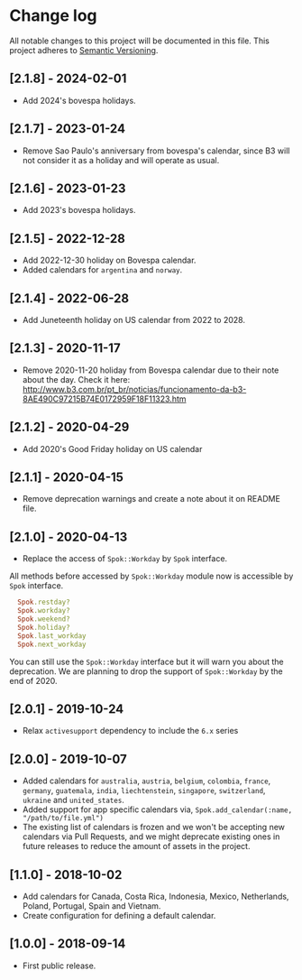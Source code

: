 # Change log

All notable changes to this project will be documented in this file.
This project adheres to [Semantic Versioning](http://semver.org/).

## [2.1.8] - 2024-02-01

* Add 2024's bovespa holidays.

## [2.1.7] - 2023-01-24

* Remove Sao Paulo's anniversary from bovespa's calendar, since B3 will not
consider it as a holiday and will operate as usual.

## [2.1.6] - 2023-01-23

* Add 2023's bovespa holidays.

## [2.1.5] - 2022-12-28

* Add 2022-12-30 holiday on Bovespa calendar.
* Added calendars for `argentina` and `norway`.

## [2.1.4] - 2022-06-28

* Add Juneteenth holiday on US calendar from 2022 to 2028.

## [2.1.3] - 2020-11-17

* Remove 2020-11-20 holiday from Bovespa calendar due to their note about
the day.
Check it here: http://www.b3.com.br/pt_br/noticias/funcionamento-da-b3-8AE490C97215B74E0172959F18F11323.htm

## [2.1.2] - 2020-04-29

* Add 2020's Good Friday holiday on US calendar

## [2.1.1] - 2020-04-15

* Remove deprecation warnings and create a note about it on README file.

## [2.1.0] - 2020-04-13

* Replace the access of `Spok::Workday` by `Spok` interface.

All methods before accessed by `Spok::Workday` module now is accessible by `Spok` interface.

```ruby
  Spok.restday?
  Spok.workday?
  Spok.weekend?
  Spok.holiday?
  Spok.last_workday
  Spok.next_workday
```

You can still use the `Spok::Workday` interface but it will warn you about the deprecation. We are planning to drop the support of `Spok::Workday` by the end of 2020.

## [2.0.1] - 2019-10-24

* Relax `activesupport` dependency to include the `6.x` series

## [2.0.0] - 2019-10-07

- Added calendars for `australia`, `austria`, `belgium`, `colombia`, `france`, `germany`,
  `guatemala`, `india`, `liechtenstein`, `singapore`, `switzerland`, `ukraine` and `united_states`.
- Added support for app specific calendars via, `Spok.add_calendar(:name, "/path/to/file.yml")`
- The existing list of calendars is frozen and we won't be accepting new calendars via Pull Requests,
  and we might deprecate existing ones in future releases to reduce the amount of assets in the project.

## [1.1.0] - 2018-10-02
- Add calendars for Canada, Costa Rica, Indonesia, Mexico, Netherlands, Poland, Portugal, Spain and Vietnam.
- Create configuration for defining a default calendar.

## [1.0.0] - 2018-09-14
- First public release.
